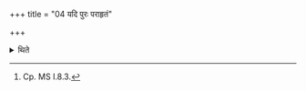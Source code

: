 +++
title = "04 यदि पुरः पराहृतं"

+++

<details><summary>थिते</summary>

4. If (the Agnihotra-milk after it is) carried forward, spills, then in that case, having brought (the pot), having taken (the milk) into the ladle for four times, one should offer (the
Agnihotra-libation) or one may get another cow milked.[^1]  

[^1]: Cp. MS I.8.3.
</details>
